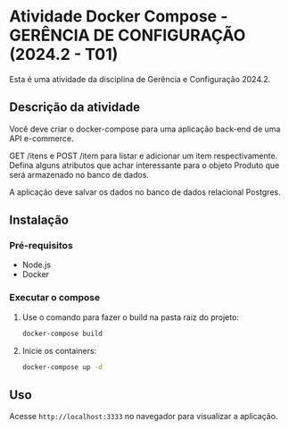 # Atividade Docker Compose - GERÊNCIA DE CONFIGURAÇÃO (2024.2 - T01)

Esta é uma atividade da disciplina de Gerência e Configuração 2024.2.

## Descrição da atividade
Você deve criar o docker-compose para uma aplicação back-end de uma API e-commerce.
 

GET /itens e POST /item para listar e adicionar um item respectivamente. Defina alguns atributos que achar interessante para o objeto Produto que será armazenado no banco de dados.
 

A aplicação deve salvar os dados no banco de dados relacional Postgres.

## Instalação

### Pré-requisitos

- Node.js
- Docker

### Executar o compose

1. Use o comando para fazer o build na pasta raiz do projeto:
    ```sh
    docker-compose build
    ```

2. Inicie os containers:
    ```sh
    docker-compose up -d
    ```
## Uso

Acesse `http://localhost:3333` no navegador para visualizar a aplicação.
